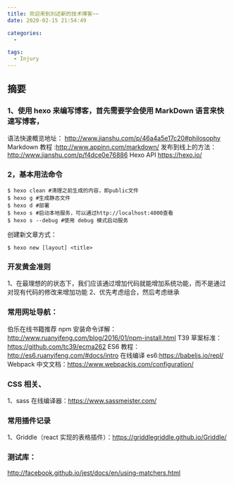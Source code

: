 ```yaml
---
title: 欢迎来到刘述新的技术博客~~
date: 2020-02-15 21:54:49

categories:
  -

tags:
  - Injury
---
```


## 摘要

### 1、使用 hexo 来编写博客，首先需要学会使用 MarkDown 语言来快速写博客，

语法快速概览地址：
http://www.jianshu.com/p/46a4a5e17c20#philosophy
Markdown 教程 :http://www.appinn.com/markdown/
发布到线上的方法：http://www.jianshu.com/p/f4dce0e76886
Hexo API https://hexo.io/

### 2，基本用法命令

```
$ hexo clean #清理之前生成的内容，即public文件
$ hexo g #生成静态文件
$ hexo d #部署
$ hexo s #启动本地服务，可以通过http://localhost:4000查看
$ hexo s --debug #使用 debug 模式启动服务
```

创建新文章方式：

```
$ hexo new [layout] <title>
```

### 开发黄金准则

1、在最理想的的状态下，我们应该通过增加代码就能增加系统功能，而不是通过对现有代码的修改来增加功能
2、优先考虑组合，然后考虑继承

### 常用网址导航：

伯乐在线书籍推荐
npm 安装命令详解：http://www.ruanyifeng.com/blog/2016/01/npm-install.html
T39 草案标准：https://github.com/tc39/ecma262
ES6 教程：http://es6.ruanyifeng.com/#docs/intro
在线编译 es6:https://babeljs.io/repl/
Webpack 中文文档：https://www.webpackjs.com/configuration/

### CSS 相关、

1、sass 在线编译器：https://www.sassmeister.com/

### 常用插件记录

1、Griddle（react 实现的表格插件）：https://griddlegriddle.github.io/Griddle/

### 测试库：

http://facebook.github.io/jest/docs/en/using-matchers.html
